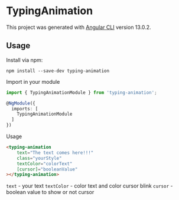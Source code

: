 # TypingAnimation

This project was generated with [Angular CLI](https://github.com/angular/angular-cli) version 13.0.2.

## Usage
Install via npm:
```shell
npm install --save-dev typing-animation
```

Import in your module

```ts
import { TypingAnimationModule } from 'typing-animation';

@NgModule({
  imports: [
    TypingAnimationModule
  ]
})
```

Usage
```html
<typing-animation
    text="The text comes here!!!"
    class="yourStyle"
    textColor="colorText"
    [cursor]="booleanValue"
></typing-animation>
```

`text` - your text
`textColor` - color text and color cursor blink
`cursor` - boolean value to show or not cursor
